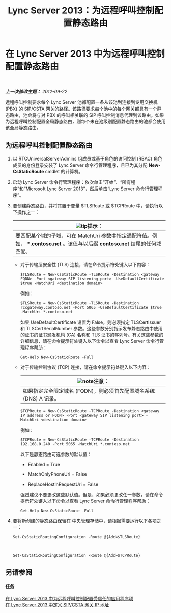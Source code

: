﻿---
title: Lync Server 2013：为远程呼叫控制配置静态路由
TOCTitle: 为远程呼叫控制配置静态路由
ms:assetid: f7003023-443d-48ee-989b-71e8b0b0abbd
ms:mtpsurl: https://technet.microsoft.com/zh-cn/library/Gg615051(v=OCS.15)
ms:contentKeyID: 49314773
ms.date: 05/19/2016
mtps_version: v=OCS.15
ms.translationtype: HT
---

# 在 Lync Server 2013 中为远程呼叫控制配置静态路由

 

_**上一次修改主题：** 2012-09-22_

远程呼叫控制要求每个 Lync Server 池都配置一条从该池到连接到专用交换机 (PBX) 的 SIP/CSTA 网关的路径。该路径要求每个池中的每个网关都具有一个静态路由，池会将与对 PBX 的呼叫相关联的 SIP 呼叫控制消息代理到该路由。如果为远程呼叫控制配置全局静态路由，则每个未在池级别配置静态路由的池都会使用该全局静态路由。

## 为远程呼叫控制配置静态路由

1.  以 RTCUniversalServerAdmins 组成员或基于角色的访问控制 (RBAC) 角色成员的身份登录安装了 Lync Server 命令行管理程序，且已为其分配 **New-CsStaticRoute** cmdlet 的计算机。

2.  启动 Lync Server 命令行管理程序：依次单击“开始”、“所有程序”和“Microsoft Lync Server 2013”，然后单击“Lync Server 命令行管理程序”。

3.  要创建静态路由，并将其置于变量 $TLSRoute 或 $TCPRoute 中，请执行以下操作之一：
    
    <table>
    <thead>
    <tr class="header">
    <th><img src="images/Gg398094.tip(OCS.15).gif" title="tip" alt="tip" />提示：</th>
    </tr>
    </thead>
    <tbody>
    <tr class="odd">
    <td>要匹配某个域的子域，可在 MatchUri 参数中指定通配符值。例如， <strong>*.contoso.net</strong> 。该值与以后缀 <strong>contoso.net</strong> 结尾的任何域匹配。</td>
    </tr>
    </tbody>
    </table>
    
      - 对于传输层安全性 (TLS) 连接，请在命令提示符处键入以下内容：
        
            $TLSRoute = New-CsStaticRoute -TLSRoute -Destination <gateway FQDN> -Port <gateway SIP listening port> -UseDefaultCertificate $true -MatchUri <destination domain>
        
        例如：
        
            $TLSRoute = New-CsStaticRoute -TLSRoute -Destination rccgateway.contoso.net -Port 5065 -UseDefaultCertificate $true -MatchUri *.contoso.net
        
        如果 UseDefaultCertificate 设置为 False，则必须指定 TLSCertIssuer 和 TLSCertSerialNumber 参数。这些参数分别指示发布静态路由中使用的证书的证书颁发机构 (CA) 名称和 TLS 证书的序列号。有关这些参数的详细信息，请在命令提示符处键入以下命令以查看 Lync Server 命令行管理程序帮助：
        
            Get-Help New-CsStaticRoute -Full
    
      - 对于传输控制协议 (TCP) 连接，请在命令提示符处键入以下内容：
        
        <table>
        <thead>
        <tr class="header">
        <th><img src="images/Dn783119.note(OCS.15).gif" title="note" alt="note" />注意：</th>
        </tr>
        </thead>
        <tbody>
        <tr class="odd">
        <td>如果指定完全限定域名 (FQDN)，则必须首先配置域名系统 (DNS) A 记录。</td>
        </tr>
        </tbody>
        </table>
        
            $TCPRoute = New-CsStaticRoute -TCPRoute -Destination <gateway IP address or FQDN> -Port <gateway SIP listening port> -MatchUri <destination domain>
        
        例如：
        
            $TCPRoute = New-CsStaticRoute -TCPRoute -Destination 192.168.0.240 -Port 5065 -MatchUri *.contoso.net
        
        以下是静态路由可选参数的默认值：
        
          - Enabled = True
        
          - MatchOnlyPhoneUri = False
        
          - ReplaceHostInRequestUri = False
        
        强烈建议不要更改这些默认值。但是，如果必须更改任一参数，请在命令提示符处键入以下命令以查看 Lync Server 命令行管理程序帮助：
        
            Get-Help New-CsStaticRoute -Full

4.  要将新创建的静态路由保留在 中央管理存储中，请根据需要运行以下各项之一：
    
        Set-CsStaticRoutingConfiguration -Route @{Add=$TLSRoute}

       &nbsp;
    
        Set-CsStaticRoutingConfiguration -Route @{Add=$TCPRoute}

## 另请参阅

#### 任务

[在 Lync Server 2013 中为远程呼叫控制配置受信任的应用程序项](lync-server-2013-configure-a-trusted-application-entry-for-remote-call-control.md)  
[在 Lync Server 2013 中定义 SIP/CSTA 网关 IP 地址](lync-server-2013-define-a-sip-csta-gateway-ip-address.md)

